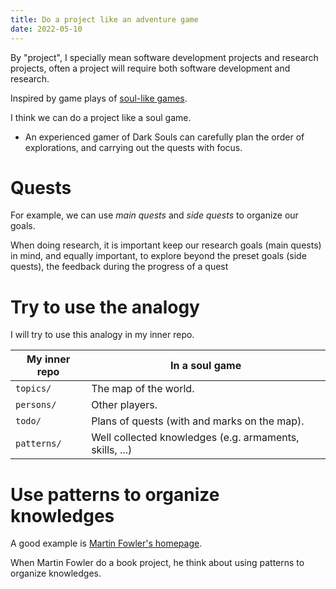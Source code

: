 ```yaml
---
title: Do a project like an adventure game
date: 2022-05-10
---
```


By "project", I specially mean software development projects and research projects,
often a project will require both software development and research.

Inspired by game plays of [soul-like games](https://en.wikipedia.org/wiki/Dark_Souls).

I think we can do a project like a soul game.

- An experienced gamer of Dark Souls
  can carefully plan the order of explorations,
  and carrying out the quests with focus.

# Quests

For example, we can use _main quests_ and _side quests_ to organize our goals.

When doing research, it is important keep our research goals (main quests) in mind,
and equally important, to explore beyond the preset goals (side quests),
the feedback during the progress of a quest

# Try to use the analogy

I will try to use this analogy in my inner repo.

| My inner repo | In a soul game                                          |
| ------------- | ------------------------------------------------------- |
| `topics/`     | The map of the world.                                   |
| `persons/`    | Other players.                                          |
| `todo/`       | Plans of quests (with and marks on the map).            |
| `patterns/`   | Well collected knowledges (e.g. armaments, skills, ...) |

# Use patterns to organize knowledges

A good example is [Martin Fowler's homepage](https://martinfowler.com/).

When Martin Fowler do a book project,
he think about using patterns to organize knowledges.
